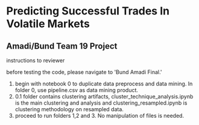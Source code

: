 # Predicting Successful Trades In Volatile Markets
## Amadi/Bund Team 19 Project
 instructions to reviewer

 before testing the code, please navigate to 'Bund Amadi Final.'
 1. begin with notebook 0 to duplicate data preprocess and data mining. In folder 0, use pipeline.csv as data mining product.
 2. 0.1 folder contains clustering artifacts, cluster_technique_analysis.ipynb is the main clustering and analysis and clustering_resampled.ipynb is clustering methodology on resampled data.
 3. proceed to run folders 1,2 and 3. No manipulation of files is needed.
